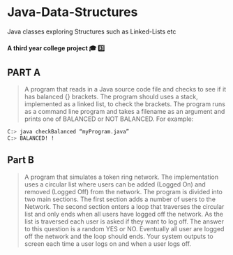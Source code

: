 # Java-Data-Structures
Java classes exploring Structures such as Linked-Lists etc

#### A third year college project :mortar_board: :three:

## PART A
> A program that reads in a Java source code file and checks to see if it has
> balanced {} brackets. The program should uses a stack, implemented as a linked list, to
> check the brackets.
> The program runs as a command line program and takes a filename as an
> argument and prints one of BALANCED or NOT BALANCED.
> For example:  
```bash 
C:> java checkBalanced “myProgram.java”  
C:> BALANCED! !  
```
  
  
  
## Part B
> A program that simulates a token ring network. The implementation uses a circular
> list where users can be added (Logged On) and removed (Logged Off) from the network.
> The program is divided into two main sections.
> The first section adds a number of users to the Network. 
> The second section enters a loop that traverses the circular list and only ends when
> all users have logged off the network. 
> As the list is traversed each user is asked if they want to log off.
> The answer to this question is a random YES or NO. Eventually all user are logged off
> the network and the loop should ends.
> Your system outputs to screen each time a user logs on and when a user logs off.
  
  
  

